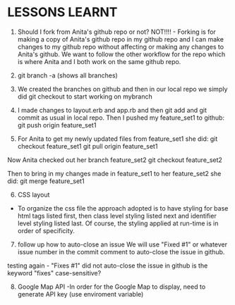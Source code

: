 LESSONS LEARNT
==============

1. Should I fork from Anita's github repo or not?
NOT!!!! - Forking is for making a copy of Anita's github repo in my github repo
and I can make changes to my github repo without affecting or making any changes to Anita's github.
We want to follow the other workflow for the repo which is where Anita and I both work on the 
same github repo.

2. git branch -a  (shows all branches)

3. We created the branches on github
and then in our local repo we simply did
git checkout <mybranch>
to start working on mybranch

4. I made changes to layout.erb and app.rb and then git add and git commit as usual in local repo.
Then I pushed my feature_set1 to github:
git push origin feature_set1

5. For Anita to get my newly updated files from feature_set1 she did:
git checkout feature_set1
git pull origin feature_set1

 Now Anita checked out her branch feature_set2
git checkout feature_set2

 Then to bring in my changes made in feature_set1 to her feature_set2 she did:
git merge feature_set1

6. CSS layout 
- To organize the css file the approach adopted is to have styling for base html tags listed first,
then class level styling listed next 
and identifier level styling listed last.
Of course, the styling applied at run-time is in order of specificity.

7. follow up 
how to auto-close an issue
We will use "Fixed #1" or whatever issue number in the commit comment to auto-close the issue in github.

testing again - "Fixes #1" did not auto-close the issue in github
is the keyword "fixes" case-sensitive?

8. Google Map API
-In order for the Google Map to display, need to generate API key (use enviroment variable)
